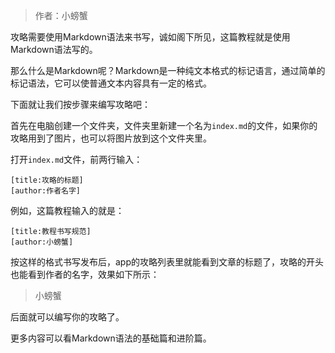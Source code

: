 > 作者：小螃蟹

攻略需要使用Markdown语法来书写，诚如阁下所见，这篇教程就是使用Markdown语法写的。

那么什么是Markdown呢？Markdown是一种纯文本格式的标记语言，通过简单的标记语法，它可以使普通文本内容具有一定的格式。

下面就让我们按步骤来编写攻略吧：

首先在电脑创建一个文件夹，文件夹里新建一个名为`index.md`的文件，如果你的攻略用到了图片，也可以将图片放到这个文件夹里。

打开`index.md`文件，前两行输入：
```
[title:攻略的标题]
[author:作者名字]
```

例如，这篇教程输入的就是：
```
[title:教程书写规范]
[author:小螃蟹]
```

按这样的格式书写发布后，app的攻略列表里就能看到文章的标题了，攻略的开头也能看到作者的名字，效果如下所示：
> 小螃蟹

后面就可以编写你的攻略了。

更多内容可以看Markdown语法的基础篇和进阶篇。

